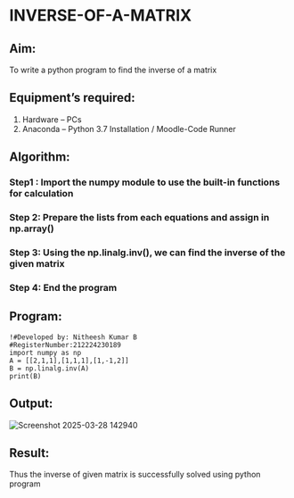 # INVERSE-OF-A-MATRIX
## Aim:
To write a python program to find the inverse of a matrix
## Equipment’s required:
1. 	Hardware – PCs
2. 	Anaconda – Python 3.7 Installation / Moodle-Code Runner
## Algorithm:
### Step1 : Import the numpy module to use the built-in functions for calculation

### Step 2: Prepare the lists from each equations and assign in np.array()

### Step 3: Using the np.linalg.inv(), we can find the inverse of the given matrix

### Step 4: End the program

## Program:
```
!#Developed by: Nitheesh Kumar B
#RegisterNumber:212224230189
import numpy as np
A = [[2,1,1],[1,1,1],[1,-1,2]]
B = np.linalg.inv(A)
print(B)

```
## Output:

![Screenshot 2025-03-28 142940](https://github.com/user-attachments/assets/5b3246c3-919a-4b05-b5d9-a34db56f4acf)






## Result:

Thus the inverse of given matrix is successfully solved using python program

